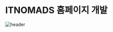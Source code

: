 # ITNOMADS 홈페이지 개발


![header](https://capsule-render.vercel.app/api?type=waving&color=0:16E5EB,100:a82da8&height=300&section=header&text=홈페이지개발&fontSize=50)